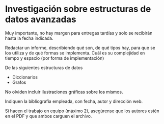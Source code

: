 # Investigación sobre estructuras de datos avanzadas

Muy importante, no hay margen para entregas tardías y solo se recibirán hasta la fecha indicada.

Redactar un informe, describiendo qué son, de qué tipos hay, para que se los utiliza y de qué formas se implementa.
Cuál es su complejidad en tiempo y espacio (por forma de implementación)

De las siguientes estructuras de datos

 * Diccionarios
 * Grafos

No olviden incluir ilustraciones gráficas sobre los mismos.

Indiquen la bibliografía empleada, con fecha, autor y dirección web.

Si hacen el trabajo en equipo (máximo 2), asegúrense que los autores estén en el PDF y que ambos carguen el archivo.
